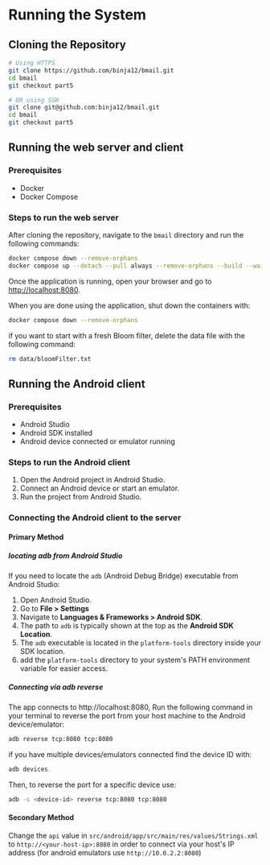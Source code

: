 # Running the System
## Cloning the Repository

```bash
# Using HTTPS
git clone https://github.com/binja12/bmail.git
cd bmail
git checkout part5

# OR using SSH
git clone git@github.com:binja12/bmail.git
cd bmail
git checkout part5
```

## Running the web server and client
### Prerequisites
- Docker
- Docker Compose

### Steps to run the web server
After cloning the repository, navigate to the `bmail` directory and run the following commands:
```bash
docker compose down --remove-orphans
docker compose up --detach --pull always --remove-orphans --build --wait bloom-filter web-server mongo mongo-express
```

Once the application is running, open your browser and go to [http://localhost:8080](http://localhost:8080).

When you are done using the application, shut down the containers with:
```bash
docker compose down --remove-orphans
```

if you want to start with a fresh Bloom filter, delete the data file with the following command:
```bash
rm data/bloomFilter.txt
```

## Running the Android client
### Prerequisites
- Android Studio
- Android SDK installed
- Android device connected or emulator running

### Steps to run the Android client
1. Open the Android project in Android Studio.
2. Connect an Android device or start an emulator.
3. Run the project from Android Studio.

### Connecting the Android client to the server
#### Primary Method
##### locating adb from Android Studio

If you need to locate the `adb` (Android Debug Bridge) executable from Android Studio:

1. Open Android Studio.
2. Go to **File > Settings**
3. Navigate to **Languages & Frameworks > Android SDK**.
4. The path to `adb` is typically shown at the top as the **Android SDK Location**.
5. The `adb` executable is located in the `platform-tools` directory inside your SDK location.
6. add the `platform-tools` directory to your system's PATH environment variable for easier access.

##### Connecting via adb reverse
The app connects to http://localhost:8080,
Run the following command in your terminal
to reverse the port from your host machine to the Android device/emulator:
```bash
adb reverse tcp:8080 tcp:8080
```

if you have multiple devices/emulators connected find the device ID with:
```bash
adb devices
```
Then, to reverse the port for a specific device use:
```bash
adb -s <device-id> reverse tcp:8080 tcp:8080
```

#### Secondary Method
Change the `api` value in `src/android/app/src/main/res/values/Strings.xml`
to `http://<your-host-ip>:8080` in order to
connect via your host's IP address (for android emulators use `http://10.0.2.2:8080`)
